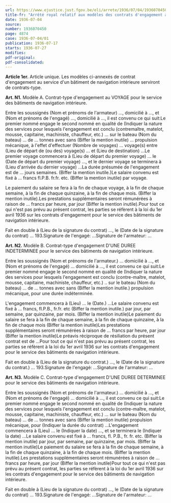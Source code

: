 ```yaml
---
url: https://www.ejustice.just.fgov.be/eli/arrete/1936/07/04/1936070450/justel
title-fr: "Arrêté royal relatif aux modèles des contrats d'engagement au service des bâtiments de navigation intérieure."
date: 1936-07-04
source:
number: 1936070450
page: 4874
case: 1936-07-04/01
publication: 1936-07-17
starts: 1936-07-27
modifies:
pdf-original:
pdf-consolidated:
---
```


**Article 1er.** Article unique. Les modèles ci-annexés de contrat d'engagement au service d'un bâtiment de navigation intérieure serviront de contrats-type.

**Art. N1.** Modèle A. Contrat-type d'engagement au VOYAGE pour le service des bâtiments de navigation intérieure.

Entre les soussignés (Nom et prénoms de l'armateur) ..., domicilié à ..., et (Nom et prénoms de l'engagé) ..., domicilié à ..., il est convenu ce qui suit:Le premier nommé engage le second nommé en qualité de (Indiquer la nature des services pour lesquels l'engagement est conclu (contremaître, matelot, mousse, capitaine, machiniste, chauffeur, etc.) ... sur le bateau (Nom du bateau) ... de ... tonnes avec sans (Biffer la mention inutile) ... propulsion mécanique, à l'effet d'effectuer (Nombre de voyages) ... voyage(s) entre (Lieu de départ de (ou des) voyage(s) ... et (Lieu de destination) ...Le premier voyage commencera à (Lieu de départ du premier voyage) ... le (Date de départ du premier voyage) ..., et le dernier voyage se terminera à (Lieu d'arrivée du dernier voyage) ...La durée présumée de l'engagement est de ... jours semaines. (Biffer la mention inutile.)Le salaire convenu est fixé à ... francs fl.P.B. fr.fr. etc. (Biffer la mention inutile) par voyage.

Le paiement du salaire se fera à la fin de chaque voyage, à la fin de chaque semaine, à la fin de chaque quinzaine, à la fin de chaque mois. (Biffer la mention inutile).Les prestations supplémentaires seront rémunérées à raison de ... francs par heure, par jour (Biffer la mention inutile).Pour tout ce qui n'est pas prévu au présent contrat, les parties se réfèrent à la loi du 1er avril 1936 sur les contrats d'engagement pour le service des bâtiments de navigation intérieure.

Fait en double à (Lieu de la signature du contrat) ..., le (Date de la signature du contrat) ... 193.Signature de l'engagé: ...Signature de l'armateur: ...

**Art. N2.** Modèle B. Contrat-type d'engagement D'UNE DUREE INDETERMINEE pour le service des bâtiments de navigation intérieure.

Entre les soussignés (Nom et prénoms de l'armateur.) ... domicilié à ..., et (Nom et prénoms de l'engagé) ... domicilié à ..., il est convenu ce qui suit:Le premier nommé engage le second nommé en qualité de (Indiquer la nature des services pour lesquels l'engagement est conclu (contre-maître, matelot, mousse, capitaine, machiniste, chauffeur, etc.) .. sur le bateau (Nom du bateau) ... de ... tonnes avec sans (Biffer la mention inutile.) propulsion mécanique, pour une durée indéterminée.

L'engagement commencera à (Lieu) ... le (Date.) ...Le salaire convenu est fixé à ... francs, fl.P.B., fr.fr. etc (Biffer la mention inutile.) par jour, par semaine, par quinzaine, par mois. (Biffer la mention inutile)Le paiement du salaire se fera à la fin de chaque semaine, à la fin de chaque quinzaine, à la fin de chaque mois (Biffer la mention inutile)Les prestations supplémentaires seront rémunérées à raison de ... francs par heure, par jour (Biffer la mention inutile)Le préavis réciproque de résiliation du présent contrat est de ...Pour tout ce qui n'est pas prévu au présent contrat, les parties se réfèrent à la loi du 1er avril 1936 sur les contrats d'engagement pour le service des bâtiments de navigation intérieure.

Fait en double à (Lieu de la signature du contrat.) ..., le (Date de la signature du contrat.) ... 193.Signature de l'engagé: ...Signature de l'armateur: ...

**Art. N3.** Modèle C. Contrat-type d'engagement D'UNE DUREE DETERMINEE pour le service des bâtiments de navigation intérieure.

Entre les soussignés (Nom et prénoms de l'armateur.) ... domicilié à ..., et (Nom et prénoms de l'engagé) ... domicilié à ..., il est convenu ce qui suit:Le premier nommé engage le second nommé en qualité de (Indiquer la nature des services pour lesquels l'engagement est conclu (contre-maître, matelot, mousse, capitaine, machiniste, chauffeur, etc.) ... sur le bateau (Nom du bateau) ... de ... tonnes avec sans (Biffer la mention inutile) propulsion mécanique, pour (Indiquer la durée du contrat) ...L'engagement commencera à (Lieu) ... le (Indiquer la date) ..., et se terminera le (Indiquer la date) ...Le salaire convenu est fixé à ... francs, fl. P.B., fr. fr. etc. (Biffer la mention inutile) par jour, par semaine, par quinzaine, par mois. (Biffer la mention inutile)Le paiement du salaire se fera à la fin de chaque semaine, à la fin de chaque quinzaine, à la fin de chaque mois. (Biffer la mention inutile).Les prestations supplémentaires seront rémunérées à raison de ... francs par heure, par jour (Biffer la mention inutile)Pour tout ce qui n'est pas prévu au présent contrat, les parties se réfèrent à la loi du 1er avril 1936 sur les contrats d'engagement pour le service des bâtiments de navigation intérieure.

Fait en double à (Lieu de la signature du contrat) ..., le (Date de la signature du contrat) ... 193.Signature de l'engagé: ...Signature de l'armateur: ...

